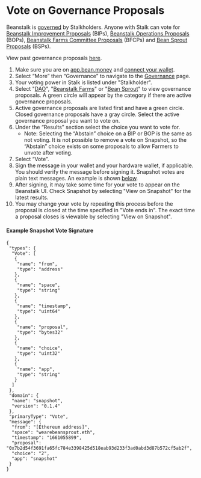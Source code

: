 # Vote on Governance Proposals

Beanstalk is [governed](../../governance/beanstalk/) by Stalkholders. Anyone with Stalk can vote for [Beanstalk Improvement Proposals](../../governance/proposals.md#bip) (BIPs), [Beanstalk Operations Proposals](../../governance/proposals.md#bop) (BOPs), [Beanstalk Farms Committee Proposals](../../governance/proposals.md#bfcp) (BFCPs) and [Bean Sprout Proposals](../../governance/proposals.md#bsp) (BSPs).&#x20;

View past governance proposals [here](https://github.com/BeanstalkFarms/Beanstalk-Governance-Proposals/).

1. Make sure you are on [app.bean.money](https://app.bean.money/) and [connect your wallet](../getting-started/connect-wallet.md).
2. Select “More” then “Governance” to navigate to the [Governance](https://app.bean.money/#/governance) page.
3. Your voting power in Stalk is listed under "Stalkholder".&#x20;
4. Select "[DAO](https://app.bean.money/#/governance?type=dao)", "[Beanstalk Farms](https://app.bean.money/#/governance?type=beanstalk-farms)" or "[Bean Sprout](https://app.bean.money/#/governance?type=bean-sprout)" to view governance proposals. A green circle will appear by the category if there are active governance proposals.
5. Active governance proposals are listed first and have a green circle. Closed governance proposals have a gray circle. Select the active governance proposal you want to vote on.
6. Under the “Results” section select the choice you want to vote for.
   * Note: Selecting the “Abstain” choice on a BIP or BOP is the same as not voting. It is not possible to remove a vote on Snapshot, so the “Abstain” choice exists on some proposals to allow Farmers to unvote after voting.
7. Select “Vote”.
8. Sign the message in your wallet and your hardware wallet, if applicable. You should verify the message before signing it. Snapshot votes are plain text messages. An example is shown [below](vote-on-proposals.md#snapshot-vote-signature).
9. After signing, it may take some time for your vote to appear on the Beanstalk UI. Check Snapshot by selecting "View on Snapshot" for the latest results.&#x20;
10. You may change your vote by repeating this process before the proposal is closed at the time specified in "Vote ends in". The exact time a proposal closes is viewable by selecting "View on Snapshot".

#### Example Snapshot Vote Signature

```
{
 "types": {
  "Vote": [
   {
    "name": "from",
    "type": "address"
   },
   {
    "name": "space",
    "type": "string"
   },
   {
    "name": "timestamp",
    "type": "uint64"
   },
   {
    "name": "proposal",
    "type": "bytes32"
   },
   {
    "name": "choice",
    "type": "uint32"
   },
   {
    "name": "app",
    "type": "string"
   }
  ]
 },
 "domain": {
  "name": "snapshot",
  "version": "0.1.4"
 },
 "primaryType": "Vote",
 "message": {
  "from": "[Ethereum address]",
  "space": "wearebeansprout.eth",
  "timestamp": "1661055899",
  "proposal": "0x7b2d54f3691fa65fc784e3398425d518eab93d233f3ad0abd3d87b572cf5ab2f",
  "choice": "2",
  "app": "snapshot"
 }
}
```


